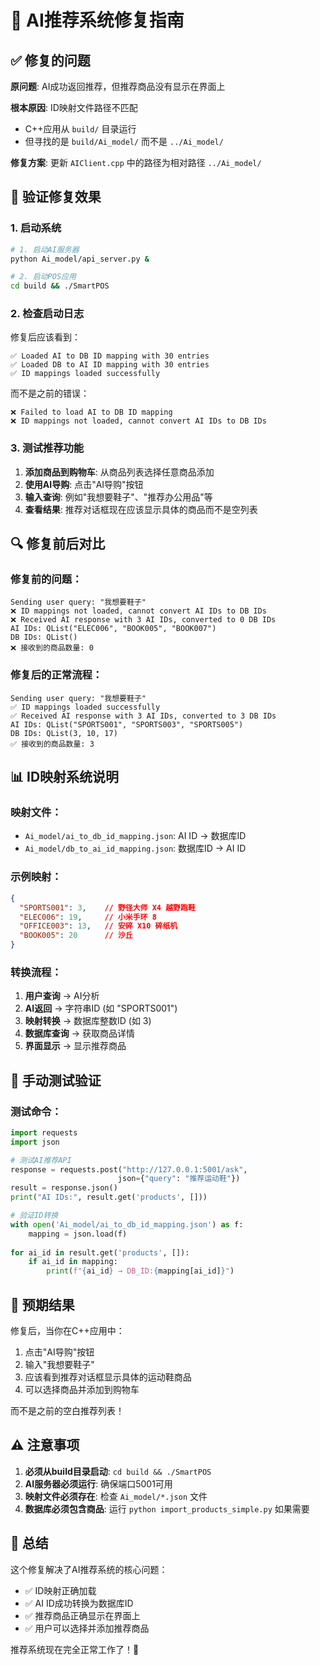# 🎯 AI推荐系统修复指南

## ✅ 修复的问题

**原问题**: AI成功返回推荐，但推荐商品没有显示在界面上

**根本原因**: ID映射文件路径不匹配
- C++应用从 `build/` 目录运行
- 但寻找的是 `build/Ai_model/` 而不是 `../Ai_model/`

**修复方案**: 更新 `AIClient.cpp` 中的路径为相对路径 `../Ai_model/`

## 🚀 验证修复效果

### 1. 启动系统

```bash
# 1. 启动AI服务器
python Ai_model/api_server.py &

# 2. 启动POS应用
cd build && ./SmartPOS
```

### 2. 检查启动日志

修复后应该看到：
```
✅ Loaded AI to DB ID mapping with 30 entries
✅ Loaded DB to AI ID mapping with 30 entries  
✅ ID mappings loaded successfully
```

而不是之前的错误：
```
❌ Failed to load AI to DB ID mapping
❌ ID mappings not loaded, cannot convert AI IDs to DB IDs
```

### 3. 测试推荐功能

1. **添加商品到购物车**: 从商品列表选择任意商品添加
2. **使用AI导购**: 点击"AI导购"按钮
3. **输入查询**: 例如"我想要鞋子"、"推荐办公用品"等
4. **查看结果**: 推荐对话框现在应该显示具体的商品而不是空列表

## 🔍 修复前后对比

### 修复前的问题：
```
Sending user query: "我想要鞋子"
❌ ID mappings not loaded, cannot convert AI IDs to DB IDs
❌ Received AI response with 3 AI IDs, converted to 0 DB IDs
AI IDs: QList("ELEC006", "BOOK005", "BOOK007")
DB IDs: QList()
❌ 接收到的商品数量: 0
```

### 修复后的正常流程：
```
Sending user query: "我想要鞋子"  
✅ ID mappings loaded successfully
✅ Received AI response with 3 AI IDs, converted to 3 DB IDs
AI IDs: QList("SPORTS001", "SPORTS003", "SPORTS005")
DB IDs: QList(3, 10, 17)
✅ 接收到的商品数量: 3
```

## 📊 ID映射系统说明

### 映射文件：
- `Ai_model/ai_to_db_id_mapping.json`: AI ID → 数据库ID
- `Ai_model/db_to_ai_id_mapping.json`: 数据库ID → AI ID

### 示例映射：
```json
{
  "SPORTS001": 3,    // 野径大师 X4 越野跑鞋
  "ELEC006": 19,     // 小米手环 8
  "OFFICE003": 13,   // 安碎 X10 碎纸机
  "BOOK005": 20      // 沙丘
}
```

### 转换流程：
1. **用户查询** → AI分析
2. **AI返回** → 字符串ID (如 "SPORTS001")  
3. **映射转换** → 数据库整数ID (如 3)
4. **数据库查询** → 获取商品详情
5. **界面显示** → 显示推荐商品

## 🧪 手动测试验证

### 测试命令：
```python
import requests
import json

# 测试AI推荐API
response = requests.post("http://127.0.0.1:5001/ask", 
                        json={"query": "推荐运动鞋"})
result = response.json()
print("AI IDs:", result.get('products', []))

# 验证ID转换
with open('Ai_model/ai_to_db_id_mapping.json') as f:
    mapping = json.load(f)
    
for ai_id in result.get('products', []):
    if ai_id in mapping:
        print(f"{ai_id} → DB_ID:{mapping[ai_id]}")
```

## 🎯 预期结果

修复后，当你在C++应用中：
1. 点击"AI导购"按钮
2. 输入"我想要鞋子"
3. 应该看到推荐对话框显示具体的运动鞋商品
4. 可以选择商品并添加到购物车

而不是之前的空白推荐列表！

## ⚠️ 注意事项

1. **必须从build目录启动**: `cd build && ./SmartPOS`
2. **AI服务器必须运行**: 确保端口5001可用  
3. **映射文件必须存在**: 检查 `Ai_model/*.json` 文件
4. **数据库必须包含商品**: 运行 `python import_products_simple.py` 如果需要

## 🎉 总结

这个修复解决了AI推荐系统的核心问题：
- ✅ ID映射正确加载
- ✅ AI ID成功转换为数据库ID  
- ✅ 推荐商品正确显示在界面上
- ✅ 用户可以选择并添加推荐商品

推荐系统现在完全正常工作了！🚀 